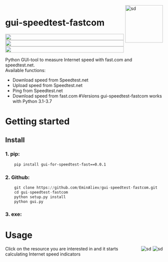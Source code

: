 <img src="https://cdn.worldvectorlogo.com/logos/speedtest.svg" height="120" style="float: right;margin: 0 0 5px 5px;" alt="sd">

# gui-speedtest-fastcom
<section style="margin: 0;
  padding: 0; overflow:hidden;">
  <div style="margin: 0;
  padding: 0;">
    <img src="https://i.imgur.com/HIRQAnY.png" height="20" style="margin: 0;padding: 0;width:100%;">
    <img src="https://i.imgur.com/vaY5qo6.png" height="20" style="margin: 0;padding: 0;width:100%;">
    <img src="https://camo.githubusercontent.com/04368c98c757402ea44603ae5e958eb96e5ccbb88b2cdfde069be7a3e2f5a93a/68747470733a2f2f696d672e736869656c64732e696f2f707970692f762f7370656564746573742d636c692e737667" style="margin: 0;padding: 0; width: 100%" width="98" height="20">
   </div>
</section>

Python GUI-tool to measure Internet speed with fast.com and speedtest.net. <br/>
Available functions: <br/>
 * Download speed from Speedtest.net
 * Upload speed from Speedtest.net
 * Ping from Speedtest.net
 * Download speed from fast.com
 #Versions
 gui-speedtest-fastcom works with Python 3.1-3.7
 
# Getting started
## Install
### 1. pip:
```bash
    pip install gui-for-speedtest-fast==0.0.1
```
### 2. Github:
```python
    git clone https://github.com/EminAliev/gui-speedtest-fastcom.git
    cd gui-speedtest-fastcom
    python setup.py install
    python gui.py
```
### 3. exe:

# Usage
<img src="https://i.ibb.co/6b9RBF3/1.png" style="float: right;margin: 0 0 5px 5px;" alt="sd">
<img src="https://i.ibb.co/bQMQ8P7/223.png" style="float: right;margin: 0 0 5px 5px;" alt="sd">

Click on the resource you are interested in and it starts calculating Internet speed indicators


